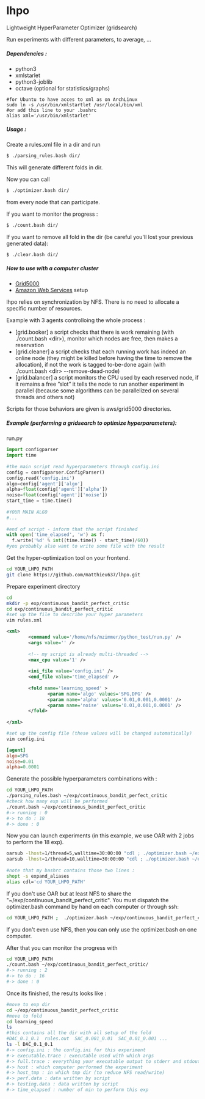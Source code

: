 # lhpo
Lightweight HyperParameter Optimizer (gridsearch)

Run experiments with different parameters, to average, ...
##### Dependencies :
- python3
- xmlstarlet
- python3-joblib
- octave (optional for statistics/graphs)
```
#for Ubuntu to have acces to xml as on ArchLinux
sudo ln -s /usr/bin/xmlstartlet /usr/local/bin/xml
#or add this line to your .bashrc
alias xml='/usr/bin/xmlstarlet'
```

##### Usage :
Create a rules.xml file in a dir and run
```bash
$ ./parsing_rules.bash dir/
```

This will generate different folds in dir.

Now you can call 
```bash
$ ./optimizer.bash dir/
```
from every node that can participate.

If you want to monitor the progress :
```bash
$ ./count.bash dir/
```

If you want to remove all fold in the dir (be careful you'll lost your previous generated data):
```bash
$ ./clear.bash dir/
```

##### How to use with a computer cluster
- [Grid5000](https://www.grid5000.fr/)
- [Amazon Web Services](https://github.com/matthieu637/lhpo/tree/master/aws) setup

lhpo relies on synchronization by NFS. There is no need to allocate a specific number of resources.

Example with 3 agents controlloing the whole process :
- [grid.booker] a script checks that there is work remaining (with ./count.bash \<dir\>), monitor which nodes are free, then makes a reservation
- [grid.cleaner] a script checks that each running work has indeed an online node (they might be
killed before having the time to remove the allocation), if not the work is tagged to-be-done again (with ./count.bash \<dir\> --remove-dead-node)
- [grid.balancer] a script monitors the CPU used by each reserved node, if it remains a free ”slot” it tells
the node to run another experiment in parallel (because some algorithms can be parallelized on several threads and
others not)

Scripts for those behaviors are given is aws/grid5000 directories.

##### Example (performing a gridsearch to optimize hyperparameters):

run.py
```python
import configparser
import time
 
#the main script read hyperparameters through config.ini
config = configparser.ConfigParser()
config.read('config.ini')
algo=config['agent']['algo']
alpha=float(config['agent']['alpha'])
noise=float(config['agent']['noise'])
start_time = time.time()
 
#YOUR MAIN ALGO
#...
 
#end of script - inform that the script finished
with open('time_elapsed', 'w') as f:
  f.write('%d' % int((time.time() - start_time)/60))
#you probably also want to write some file with the result
```

Get the hyper-optimization tool on your frontend.
```bash
cd YOUR_LHPO_PATH
git clone https://github.com/matthieu637/lhpo.git
```

Prepare experiment directory
```bash
cd
mkdir -p exp/continuous_bandit_perfect_critic
cd exp/continuous_bandit_perfect_critic
#set up the file to describe your hyper parameters 
vim rules.xml
```

```xml
<xml>
        <command value='/home/nfs/mzimmer/python_test/run.py' />
        <args value='' />
 
        <!-- my script is already multi-threaded -->
        <max_cpu value='1' />
 
        <ini_file value='config.ini' />
        <end_file value='time_elapsed' />
 
        <fold name='learning_speed' >
               <param name='algo' values='SPG,DPG' />
               <param name='alpha' values='0.01,0.001,0.0001' />
               <param name='noise' values='0.01,0.001,0.0001' />
        </fold>
 
</xml>
```

```bash
#set up the config file (these values will be changed automatically) 
vim config.ini
```

```ini
[agent]
algo=SPG
noise=0.01
alpha=0.0001
```
Generate the possible hyperparameters combinations with :
```bash
cd YOUR_LHPO_PATH
./parsing_rules.bash ~/exp/continuous_bandit_perfect_critic
#check how many exp will be performed
./count.bash ~/exp/continuous_bandit_perfect_critic
#-> running : 0
#-> to do : 18
#-> done : 0
```

Now you can launch experiments (in this example, we use OAR with 2 jobs to perform the 18 exp).
```bash
oarsub -lhost=1/thread=5,walltime=30:00:00 "cdl ; ./optimizer.bash ~/exp/continuous_bandit_perfect_critic"
oarsub -lhost=1/thread=10,walltime=30:00:00 "cdl ; ./optimizer.bash ~/exp/continuous_bandit_perfect_critic"
 
#note that my bashrc contains those two lines : 
shopt -s expand_aliases
alias cdl='cd YOUR_LHPO_PATH'
```
If you don't use OAR but at least NFS to share the "~/exp/continuous_bandit_perfect_critic".
You must dispatch the optimizer.bash command by hand on each computer or through ssh:
```bash
cd YOUR_LHPO_PATH ;  ./optimizer.bash ~/exp/continuous_bandit_perfect_critic
```
If you don't even use NFS, then you can only use the optimizer.bash on one computer.

After that you can monitor the progress with
```bash
cd YOUR_LHPO_PATH
./count.bash ~/exp/continuous_bandit_perfect_critic/
#-> running : 2
#-> to do : 16
#-> done : 0
```

Once its finished, the results looks like :
```bash
#move to exp dir
cd ~/exp/continuous_bandit_perfect_critic
#move to fold
cd learning_speed
ls
#this contains all the dir with all setup of the fold
#DAC_0.1_0.1  rules.out  SAC_0.001_0.01  SAC_0.01_0.001 ...
ls -l DAC_0.1_0.1
#-> config.ini : the config.ini for this experiment
#-> executable.trace : executable used with which args
#-> full.trace : everything your executable output to stderr and stdout
#-> host : which computer performed the experiment
#-> host_tmp : in which tmp dir (to reduce NFS read/write)
#-> perf.data : data written by script
#-> testing.data : data written by script
#-> time_elapsed : number of min to perform this exp
```
